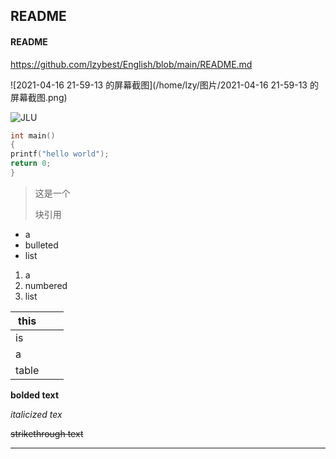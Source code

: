 ## README

#### README

https://github.com/lzybest/English/blob/main/README.md

[](https://www.baidu.com/s?ie=UTF-8&wd=%E5%90%89%E6%9E%97%E5%A4%A7%E5%AD%A6%E5%9B%BE%E7%89%87)



![2021-04-16 21-59-13 的屏幕截图](/home/lzy/图片/2021-04-16 21-59-13 的屏幕截图.png)







![JLU](https://gimg2.baidu.com/image_search/src=http%3A%2F%2Fwww.iopen.com.cn%2Fupload%2F201912%2F19%2F1576737012404114.jpg&refer=http%3A%2F%2Fwww.iopen.com.cn&app=2002&size=f9999,10000&q=a80&n=0&g=0n&fmt=jpeg?sec=1622039133&t=edc4346b91e39d4f570de8e6e3951656)



```c
int main()
{
printf("hello world");
return 0;
}
```





> 这是一个
>
> 块引用



- a
- bulleted
- list



1. a
2. numbered
3. list

| this  |      |      |
| ----- | ---- | ---- |
| is    |      |      |
| a     |      |      |
| table |      |      |



 **bolded text**



 *italicized tex*



~~strikethrough text~~



------

